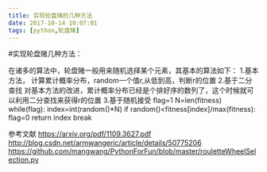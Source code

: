 ```yaml
---
title: 实现轮盘赌的几种方法
date: 2017-10-14 10:07:01
tags: [python,轮盘赌]
---
```






#实现轮盘赌几种方法：

在诸多的算法中，轮盘赌一般用来随机选择某个元素，其基本的算法如下：
1.基本方法，
	计算累计概率分布，random一个值r,从低到高，判断r的位置
2.基于二分查找
	对基本方法的改进，累计概率分布已经是个排好序的数列了，这个时候就可以利用二分查找来获得r的位置
3.基于随机接受
	flag=1
	N=len(fitness)
	while(flag):
		index=int(random()*N)
		if random()<fitness[index]/max(fitness):
			flag=0
			return index
			break

参考文献
https://arxiv.org/pdf/1109.3627.pdf
http://blog.csdn.net/armwangeric/article/details/50775206
https://github.com/mangwang/PythonForFun/blob/master/rouletteWheelSelection.py